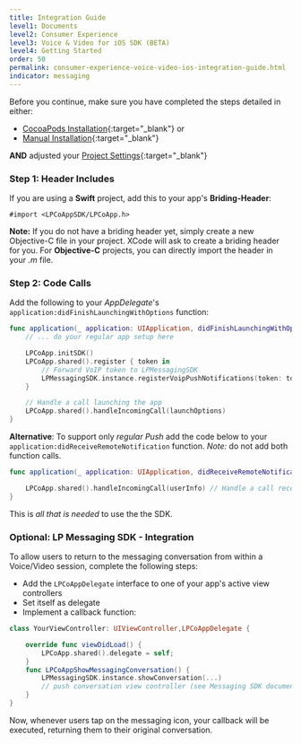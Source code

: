 ```yaml
---
title: Integration Guide
level1: Documents
level2: Consumer Experience
level3: Voice & Video for iOS SDK (BETA)
level4: Getting Started
order: 50
permalink: consumer-experience-voice-video-ios-integration-guide.html
indicator: messaging
---
```


Before you continue, make sure you have completed the steps detailed in either:
   * [CocoaPods Installation](consumer-experience-voice-video-ios-cocoa-pods.html){:target="_blank"} or
   * [Manual Installation](consumer-experience-voice-video-ios-manually.html){:target="_blank"}

**AND** adjusted your [Project Settings](consumer-experience-voice-video-ios-project-settings.html){:target="_blank"}


### Step 1: Header Includes
If you are using a **Swift** project, add this to your app's **Briding-Header**:

```Header
#import <LPCoAppSDK/LPCoApp.h>
```

**Note:** If you do not have a briding header yet, simply create a new Objective-C file in your project. XCode will ask to create a briding header for you. For **Objective-C** projects, you can directly import the header in your *.m* file.

### Step 2: Code Calls

Add the following to your *AppDelegate*'s `application:didFinishLaunchingWithOptions` function:

```Swift
func application(_ application: UIApplication, didFinishLaunchingWithOptions launchOptions: [UIApplicationLaunchOptionsKey: Any]?) -> Bool {
    // ... do your regular app setup here

    LPCoApp.initSDK()
    LPCoApp.shared().register { token in
        // Forward VoIP token to LPMessagingSDK
        LPMessagingSDK.instance.registerVoipPushNotifications(token: token!)
    }

    // Handle a call launching the app
    LPCoApp.shared().handleIncomingCall(launchOptions)
}
```

**Alternative**: To support only _regular Push_ add the code below to your `application:didReceiveRemoteNotification` function. _Note:_ do not add both function calls.

```Swift
func application(_ application: UIApplication, didReceiveRemoteNotification userInfo: [AnyHashable : Any], fetchCompletionHandler completionHandler: @escaping (UIBackgroundFetchResult) -> Void) {

    LPCoApp.shared().handleIncomingCall(userInfo) // Handle a call received via regular Push
}
```
This is *all that is needed* to use the the SDK.

### Optional: LP Messaging SDK - Integration

To allow users to return to the messaging conversation from within a Voice/Video session, complete the following steps:
* Add the `LPCoAppDelegate` interface to one of your app's active view controllers
* Set itself as delegate
* Implement a callback function:

```Swift
class YourViewController: UIViewController,LPCoAppDelegate {

    override func viewDidLoad() {
        LPCoApp.shared().delegate = self;
    }
    func LPCoAppShowMessagingConversation() {
        LPMessagingSDK.instance.showConversation(...)
        // push conversation view controller (see Messaging SDK documentation)
    }
}
```
Now, whenever users tap on the messaging icon, your callback will be executed, returning them to their original conversation.
